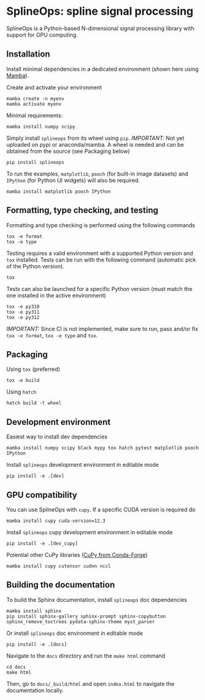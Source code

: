 # SplineOps: spline signal processing

SplineOps is a Python-based N-dimensional signal processing library with support for GPU computing.

## Installation

Install minimal dependencies in a dedicated environment
(shown here using [Mamba](https://mamba.readthedocs.io/en/latest/)).

Create and activate your environment

```shell
mamba create -n myenv
mamba activate myenv
```

Minimal requirements:

```shell
mamba install numpy scipy
```

Simply install `splineops` from its wheel using `pip`.
*IMPORTANT:*
Not yet uploaded on pypi or anaconda/mamba.
A wheel is needed and can be obtained from the source (see Packaging below)

```shell
pip install splineops
```

To run the examples, `matplotlib`, `pooch` (for built-in image datasets) and `IPython` (for Python UI widgets) will also be required.

```shell
mamba install matplotlib pooch IPython
```

## Formatting, type checking, and testing

Formatting and type checking is performed using the following commands

```shell
tox -e format
tox -e type
```

Testing requires a valid environment with a supported Python version and `tox`
installed. Tests can be run with the following command (automatic pick of the
Python version).

```shell
tox
```

Tests can also be launched for a specific Python version (must match the one
installed in the active environment)

```shell
tox -e py310
tox -e py311
tox -e py312
```

*IMPORTANT:* Since CI is not implemented, make sure to run, pass and/or fix
`tox -e format`, `tox -e type` and `tox`.

## Packaging

Using `tox` (preferred)

```shell
tox -e build
```

Using `hatch`

```shell
hatch build -t wheel
```

## Development environment

Easiest way to install dev dependencies

```shell
mamba install numpy scipy black mypy tox hatch pytest matplotlib pooch IPython
```

Install `splineops` development environment in editable mode

```shell
pip install -e .[dev]
```

## GPU compatibility

You can use SplineOps with `cupy`. If a specific CUDA version is required do

```shell
mamba install cupy cuda-version=12.3
```

Install `splineops` cupy development environment in editable mode

```shell
pip install -e .[dev_cupy]
```

Potential other CuPy libraries
([CuPy from Conda-Forge](https://docs.cupy.dev/en/stable/install.html#installing-cupy-from-conda-forge))

```shell
mamba install cupy cutensor cudnn nccl
```

## Building the documentation

To build the Sphinx documentation, install `splineops` doc dependencies

```shell
mamba install sphinx
pip install sphinx-gallery sphinx-prompt sphinx-copybutton sphinx_remove_toctrees pydata-sphinx-theme myst_parser
```

Or install `splineops` doc environment in editable mode

```shell
pip install -e .[docs]
```

Navigate to the `docs` directory and run the `make html` command

```shell
cd docs
make html
```

Then, go to `docs/_build/html` and open `index.html` to navigate the documentation locally.